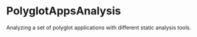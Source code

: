 # PolyglotAppsAnalysis
Analyzing a set of polyglot applications with different static analysis tools.
